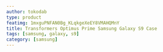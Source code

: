 ```yaml
---
author: tokodab
type: product
featimg: 1mxguPNFAN0Bg_KLqkgeXeEY8VMAHQMnY
title: Transformers Optimus Prime Samsung Galaxy S9 Case
tags: [samsung, galaxy, s9]
category: [samsung]
---
```

